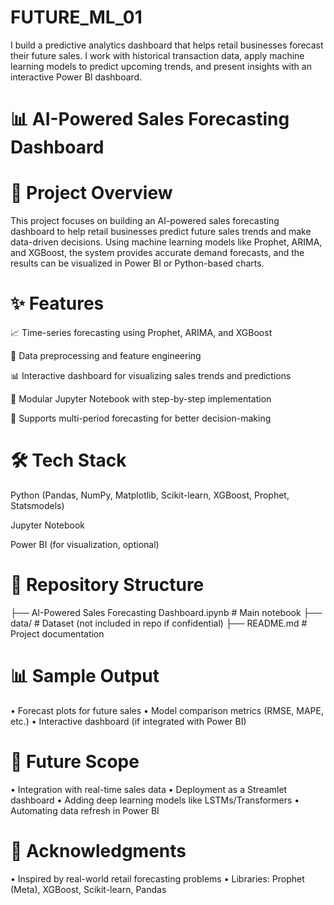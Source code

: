 # FUTURE_ML_01
I build a predictive analytics dashboard that helps retail businesses forecast their future sales. I work with historical transaction data, apply machine learning models to predict upcoming trends, and present insights with an interactive Power BI dashboard.

# 📊 AI-Powered Sales Forecasting Dashboard
# 🚀 Project Overview

This project focuses on building an AI-powered sales forecasting dashboard to help retail businesses predict future sales trends and make data-driven decisions.
Using machine learning models like Prophet, ARIMA, and XGBoost, the system provides accurate demand forecasts, and the results can be visualized in Power BI or Python-based charts.

# ✨ Features

📈 Time-series forecasting using Prophet, ARIMA, and XGBoost

🧹 Data preprocessing and feature engineering

📊 Interactive dashboard for visualizing sales trends and predictions

📂 Modular Jupyter Notebook with step-by-step implementation

🔮 Supports multi-period forecasting for better decision-making

# 🛠️ Tech Stack

Python (Pandas, NumPy, Matplotlib, Scikit-learn, XGBoost, Prophet, Statsmodels)

Jupyter Notebook

Power BI (for visualization, optional)

# 📂 Repository Structure
├── AI-Powered Sales Forecasting Dashboard.ipynb   # Main notebook
├── data/                                          # Dataset (not included in repo if confidential)
├── README.md                                      # Project documentation

# 📊 Sample Output
•	Forecast plots for future sales
•	Model comparison metrics (RMSE, MAPE, etc.)
•	Interactive dashboard (if integrated with Power BI)

# 🔮 Future Scope
•	Integration with real-time sales data
•	Deployment as a Streamlet dashboard
•	Adding deep learning models like LSTMs/Transformers
•	Automating data refresh in Power BI

# 🙌 Acknowledgments
•	Inspired by real-world retail forecasting problems
•	Libraries: Prophet (Meta), XGBoost, Scikit-learn, Pandas

